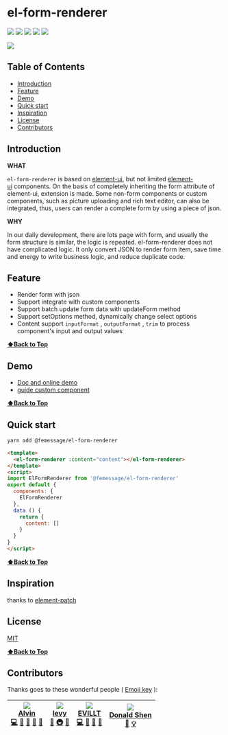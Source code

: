 # el-form-renderer

[![](https://img.shields.io/npm/dm/@femessage/el-form-renderer.svg#align=left&display=inline&height=20&originHeight=20&originWidth=140&status=done&width=140)](https://www.npmjs.com/package/@femessage/el-form-renderer) ![](https://img.shields.io/npm/v/@femessage/el-form-renderer.svg#align=left&display=inline&height=20&originHeight=20&originWidth=80&status=done&width=80) [![](https://img.shields.io/npm/l/@femessage/el-form-renderer.svg#align=left&display=inline&height=20&originHeight=20&originWidth=78&status=done&width=78)](https://github.com/FEMessage/el-form-renderer/blob/master/LICENSE) ![](https://img.shields.io/badge/PRs-welcome-brightgreen.svg#align=left&display=inline&height=20&originHeight=20&originWidth=90&status=done&width=90) [![](https://img.shields.io/badge/%F0%9F%A4%96-release%20notes-00B2EE.svg#align=left&display=inline&height=20&originHeight=20&originWidth=104&status=done&width=104)](https://github-tools.github.io/github-release-notes/)

![](https://cdn.nlark.com/yuque/0/2019/png/237102/1564392138773-3b4a3555-9ce5-4825-8510-53ae092711f6.png)

## Table of Contents

* [Introduction](#introduction)
* [Feature](#feature)
* [Demo](#demo)
* [Quick start](#quick-start)
* [Inspiration](#inspiration)
* [License](#license)
* [Contributors](#contributors)

## Introduction

**WHAT**

`el-form-renderer` is based on [element-ui](https://github.com/ElemeFE/element), but not limited [element-ui](https://github.com/ElemeFE/element) components. On the basis of completely inheriting the form attribute of element-ui, extension is made. Some non-form components or custom components, such as picture uploading and rich text editor, can also be integrated, thus, users can render a complete form by using a piece of json.

**WHY**

In our daily development, there are lots page with form, and usually the form structure is similar, the logic is repeated. el-form-renderer does not have complicated logic. It only convert JSON to render form item, save time and energy to write business logic, and reduce duplicate code.

## Feature

* Render form with json
* Support integrate with custom components
* Support batch update form data with updateForm method
* Support setOptions method, dynamically change select options
* Content support `inputFormat` , `outputFormat` , `trim` to process component's input and output values

**[⬆Back to Top](#table-of-contents)**

## Demo

* [Doc and online demo](https://femessage.github.io/el-form-renderer/)
* [guide custom component](https://github.com/femessage/el-form-renderer/blob/master/docs/guide-custom-component.md)

**[⬆Back to Top](#table-of-contents)**

## Quick start

```sh
yarn add @femessage/el-form-renderer
```

```html
<template>
  <el-form-renderer :content="content"></el-form-renderer>
</template>
<script>
import ElFormRenderer from '@femessage/el-form-renderer'
export default {
  components: {
    ElFormRenderer
  },
  data () {
    return {
      content: []
    }
  }
}
</script>
```

**[⬆Back to Top](#table-of-contents)**

## Inspiration

thanks to [element-patch](https://github.com/leezng/element-patch)

## License

[MIT](https://www.yuque.com/deepexi-serverless/onx52o/LICENSE)

**[⬆Back to Top](#table-of-contents)**

## Contributors

Thanks goes to these wonderful people ( [Emoji key](https://allcontributors.org/docs/en/emoji-key) ):

| [![](https://avatars0.githubusercontent.com/u/11909145?v=4#alt=Alvin&width=100)<br />**Alvin**](https://github.com/Alvin-Liu)<br />[💻](https://github.com/FEMessage/el-form-renderer/commits?author=Alvin-Liu) [👀](#review-Alvin-Liu) [🐛](https://github.com/FEMessage/el-form-renderer/issues?q=author%3AAlvin-Liu) [📝](#blog-Alvin-Liu) [🤔](#ideas-Alvin-Liu) | [![](https://avatars3.githubusercontent.com/u/9384365?v=4#alt=levy&width=100)<br />**levy**](http://levy.work)<br />[👀](#review-levy9527) [🚇](#infra-levy9527) [🤔](#ideas-levy9527) | [![](https://avatars3.githubusercontent.com/u/19513289?v=4#alt=EVILLT&width=100)<br />**EVILLT**](https://evila.me)<br />[💻](https://github.com/FEMessage/el-form-renderer/commits?author=evillt) [🐛](https://github.com/FEMessage/el-form-renderer/issues?q=author%3Aevillt) [📝](#blog-evillt) [🤔](#ideas-evillt) | [![](https://avatars3.githubusercontent.com/u/19591950?v=4#alt=Donald%20Shen&width=100)<br />**Donald Shen**](https://donaldshen.github.io/portfolio)<br />[📖](https://github.com/FEMessage/el-form-renderer/commits?author=donaldshen) [💡](#example-donaldshen) |
| -------------------------------------------------------------------------------------------------------------------------------------------------------------------------------------------------------------------------------------------------------------------------------------------------------------------------------------------------------------------- | -------------------------------------------------------------------------------------------------------------------------------------------------------------------------------------- | ---------------------------------------------------------------------------------------------------------------------------------------------------------------------------------------------------------------------------------------------------------------------------------------------------------------------- | ------------------------------------------------------------------------------------------------------------------------------------------------------------------------------------------------------------------------------------------------------------------ |

